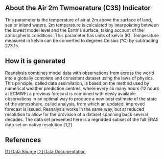 ## About the Air 2m Twmoerature (C3S) Indicator
This parameter is the temperature of air at 2m above the surface of land, sea or inland waters. 2m temperature is calculated by interpolating between the lowest model level and the Earth's surface, taking account of the atmospheric conditions. This parameter has units of kelvin (K). Temperature measured in kelvin can be converted to degrees Celsius (°C) by subtracting 273.15.

## How it is generated

Reanalysis combines model data with observations from across the world into a globally complete and consistent dataset using the laws of physics. This principle, called data assimilation, is based on the method used by numerical weather prediction centres, where every so many hours (12 hours at ECMWF) a previous forecast is combined with newly available observations in an optimal way to produce a new best estimate of the state of the atmosphere, called analysis, from which an updated, improved forecast is issued. Reanalysis works in the same way, but at reduced resolution to allow for the provision of a dataset spanning back several decades.
The data set presented here is a regridded subset of the full ERA5 data set on native resolution [1,2]

## References

[[1] Data Source](https://cds.climate.copernicus.eu/cdsapp#!/dataset/reanalysis-era5-single-levels-monthly-means?tab=form)
[[2] Data Documentation](https://confluence.ecmwf.int/display/CKB/ERA5-Land%3A+data+documentation)
